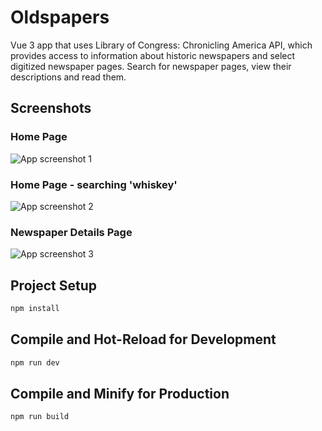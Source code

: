 # Oldspapers
Vue 3 app that uses Library of Congress: Chronicling America API, which provides access to information about historic newspapers and select digitized newspaper pages. Search for newspaper pages, view their descriptions and read them.

## Screenshots

### Home Page

![App screenshot 1](./screenshots/screenshot-1.png)

### Home Page - searching 'whiskey'

![App screenshot 2](./screenshots/screenshot-2.png)

### Newspaper Details Page

![App screenshot 3](./screenshots/screenshot-3.png)


## Project Setup

```sh
npm install
```


## Compile and Hot-Reload for Development

```sh
npm run dev
```


## Compile and Minify for Production

```sh
npm run build
```
